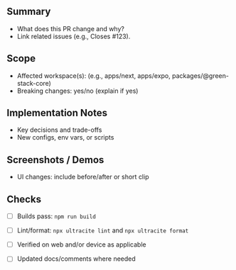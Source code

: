 ## Summary

- What does this PR change and why?
- Link related issues (e.g., Closes #123).

## Scope

- Affected workspace(s): (e.g., apps/next, apps/expo, packages/@green-stack-core)
- Breaking changes: yes/no (explain if yes)

## Implementation Notes

- Key decisions and trade-offs
- New configs, env vars, or scripts

## Screenshots / Demos

- UI changes: include before/after or short clip

## Checks

- [ ] Builds pass: `npm run build`
- [ ] Lint/format: `npx ultracite lint` and `npx ultracite format`
- [ ] Verified on web and/or device as applicable
- [ ] Updated docs/comments where needed

